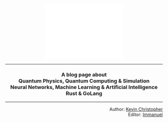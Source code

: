 <p align="center">
  <img src="./images/logo.png" alt="POPKIT-logo" width="250"/>
</p>

---

<h3 align="center">A blog page about <br> Quantum Physics, Quantum Computing & Simulation <br> Neural Networks, Machine Learning & Artificial Intelligence <br> Rust & GoLang</h3>

---

<p align="right">
Author: <a href="https://github.com/kevinchristopher619">Kevin Christopher</a><br>
Editor: <a href="https://github.com/xavio2495">Immanuel</a>
</p>
